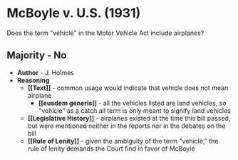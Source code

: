 # McBoyle v. U.S. (1931)
Does the term "vehicle" in the Motor Vehicle Act include airplanes?

## Majority - No
* **Author** - J. Holmes
* **Reasoning**
	* **[[Text]]** - common usage would indicate that vehicle does not mean airplane
		* **[[eusdem generis]]** - all the vehicles listed are land vehicles, so "vehicle" as a catch all term is only meant to signify land vehicles
	* **[[Legislative History]]** - airplanes existed at the time this bill passed, but were mentioned neither in the reports nor in the debates on the bill
	* **[[Rule of Lenity]]** - given the ambiguity of the term "vehicle," the rule of lenity demands the Court find in favor of McBoyle